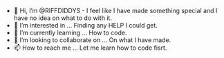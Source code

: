 - 👋 Hi, I’m @RIFFDIDDYS - I feel like I have made something special and I have no idea on what to do with it.
- 👀 I’m interested in ... Finding any HELP I could get.
- 🌱 I’m currently learning ... How to code.
- 💞️ I’m looking to collaborate on ... On what I have made.
- 📫 How to reach me ... Let me learn how to code fisrt.
